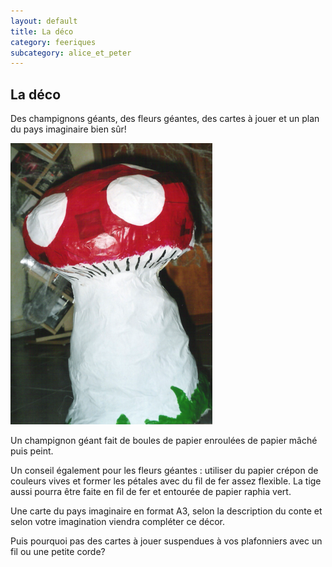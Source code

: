 ```yaml
---
layout: default
title: La déco
category: feeriques
subcategory: alice_et_peter
---
```


## La déco

Des champignons géants, des fleurs géantes, des cartes à jouer et un plan du pays imaginaire bien sûr!

![champignon](/assets/images/pages/champigeant.png)


Un champignon géant fait de boules de papier enroulées de papier mâché puis peint.

Un conseil également pour les fleurs géantes : utiliser du papier crépon de couleurs vives et former les pétales avec du fil de fer assez flexible. La tige aussi pourra être faite en fil de fer et entourée de papier raphia vert.

Une carte du pays imaginaire en format A3, selon la description du conte et selon votre imagination viendra compléter ce décor.

Puis pourquoi pas des cartes à jouer suspendues à vos plafonniers avec un fil ou une petite corde?
